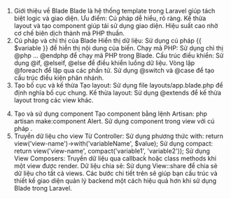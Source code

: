 1. Giới thiệu về Blade
Blade là hệ thống template trong Laravel giúp tách biệt logic và giao diện.
Ưu điểm:
Cú pháp dễ hiểu, rõ ràng.
Kế thừa layout và tạo component giúp tái sử dụng giao diện.
Hiệu suất cao nhờ cơ chế biên dịch thành mã PHP thuần.
2. Cú pháp và chỉ thị của Blade
Hiển thị dữ liệu: Sử dụng cú pháp {{ $variable }} để hiển thị nội dung của biến.
Chạy mã PHP: Sử dụng chỉ thị @php ... @endphp để chạy mã PHP trong Blade.
Cấu trúc điều khiển:
Sử dụng @if, @elseif, @else để điều khiển luồng dữ liệu.
Vòng lặp @foreach để lặp qua các phần tử.
Sử dụng @switch và @case để tạo cấu trúc điều kiện phân nhánh.
3. Tạo bố cục và kế thừa
Tạo layout: Sử dụng file layouts/app.blade.php để định nghĩa bố cục chung.
Kế thừa layout: Sử dụng @extends để kế thừa layout trong các view khác.
<!-- phpcode
@extends('layouts.app')

@section('title', 'Trang chủ')

@section('content')
<p>Đây là nội dung chính.</p>
@endsection -->
4. Tạo và sử dụng component
Tạo component bằng lệnh Artisan: php artisan make:component Alert.
Sử dụng component trong view với cú pháp <x-alert type="error" message="Đây là lỗi!" />.
5. Truyền dữ liệu cho view
Từ Controller:
Sử dụng phương thức with: return view('view-name')->with('variableName', $value);
Sử dụng compact: return view('view-name', compact('variable1', 'variable2'));
Sử dụng View Composers: Truyền dữ liệu qua callback hoặc class methods khi một view được render.
Dữ liệu chia sẻ: Sử dụng View::share để chia sẻ dữ liệu cho tất cả views.
Các bước chi tiết trên sẽ giúp bạn cấu trúc và thiết kế giao diện quản lý backend một cách hiệu quả hơn khi sử dụng Blade trong Laravel.